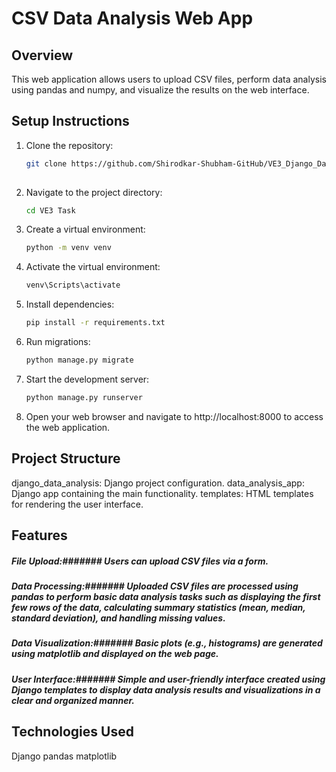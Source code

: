 # CSV Data Analysis Web App

## Overview
This web application allows users to upload CSV files, perform data analysis using pandas and numpy, and visualize the results on the web interface.

## Setup Instructions
1. Clone the repository:
   ```bash
   git clone https://github.com/Shirodkar-Shubham-GitHub/VE3_Django_Data_Analysis.git
    
2. Navigate to the project directory:
   ```bash
   cd VE3 Task
3. Create a virtual environment:
   ```bash
   python -m venv venv
   
4. Activate the virtual environment:
   ```bash
   venv\Scripts\activate

5. Install dependencies:
   ```bash
   pip install -r requirements.txt

6. Run migrations:
    ```bash
    python manage.py migrate

7. Start the development server:
    ```bash
    python manage.py runserver

8. Open your web browser and navigate to http://localhost:8000 to access the web application.

## Project Structure

django_data_analysis: Django project configuration.
data_analysis_app: Django app containing the main functionality.
templates: HTML templates for rendering the user interface.

## Features

##### File Upload:####### Users can upload CSV files via a form.
##### Data Processing:####### Uploaded CSV files are processed using pandas to perform basic data analysis tasks such as displaying the first few rows of the data, calculating summary statistics (mean, median, standard deviation), and handling missing values.
##### Data Visualization:####### Basic plots (e.g., histograms) are generated using matplotlib and displayed on the web page.
##### User Interface:####### Simple and user-friendly interface created using Django templates to display data analysis results and visualizations in a clear and organized manner.

## Technologies Used

Django
pandas
matplotlib
